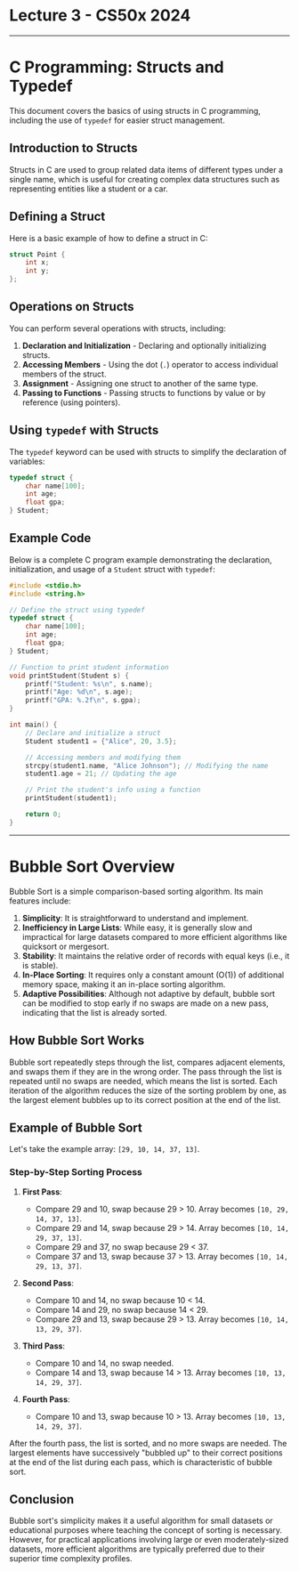 # Lecture 3 - CS50x 2024


---

# C Programming: Structs and Typedef

This document covers the basics of using structs in C programming, including the use of `typedef` for easier struct management.

## Introduction to Structs

Structs in C are used to group related data items of different types under a single name, which is useful for creating complex data structures such as representing entities like a student or a car.

## Defining a Struct

Here is a basic example of how to define a struct in C:

```c
struct Point {
    int x;
    int y;
};
```

## Operations on Structs

You can perform several operations with structs, including:

1. **Declaration and Initialization** - Declaring and optionally initializing structs.
2. **Accessing Members** - Using the dot (`.`) operator to access individual members of the struct.
3. **Assignment** - Assigning one struct to another of the same type.
4. **Passing to Functions** - Passing structs to functions by value or by reference (using pointers).

## Using `typedef` with Structs

The `typedef` keyword can be used with structs to simplify the declaration of variables:

```c
typedef struct {
    char name[100];
    int age;
    float gpa;
} Student;
```

## Example Code

Below is a complete C program example demonstrating the declaration, initialization, and usage of a `Student` struct with `typedef`:

```c
#include <stdio.h>
#include <string.h>

// Define the struct using typedef
typedef struct {
    char name[100];
    int age;
    float gpa;
} Student;

// Function to print student information
void printStudent(Student s) {
    printf("Student: %s\n", s.name);
    printf("Age: %d\n", s.age);
    printf("GPA: %.2f\n", s.gpa);
}

int main() {
    // Declare and initialize a struct
    Student student1 = {"Alice", 20, 3.5};

    // Accessing members and modifying them
    strcpy(student1.name, "Alice Johnson"); // Modifying the name
    student1.age = 21; // Updating the age

    // Print the student's info using a function
    printStudent(student1);

    return 0;
}
```
---

# Bubble Sort Overview

Bubble Sort is a simple comparison-based sorting algorithm. Its main features include:

1. **Simplicity**: It is straightforward to understand and implement.
2. **Inefficiency in Large Lists**: While easy, it is generally slow and impractical for large datasets compared to more efficient algorithms like quicksort or mergesort.
3. **Stability**: It maintains the relative order of records with equal keys (i.e., it is stable).
4. **In-Place Sorting**: It requires only a constant amount \(O(1)\) of additional memory space, making it an in-place sorting algorithm.
5. **Adaptive Possibilities**: Although not adaptive by default, bubble sort can be modified to stop early if no swaps are made on a new pass, indicating that the list is already sorted.

## How Bubble Sort Works

Bubble sort repeatedly steps through the list, compares adjacent elements, and swaps them if they are in the wrong order. The pass through the list is repeated until no swaps are needed, which means the list is sorted. Each iteration of the algorithm reduces the size of the sorting problem by one, as the largest element bubbles up to its correct position at the end of the list.

## Example of Bubble Sort

Let's take the example array: `[29, 10, 14, 37, 13]`.

### Step-by-Step Sorting Process

1. **First Pass**:
   - Compare 29 and 10, swap because 29 > 10. Array becomes `[10, 29, 14, 37, 13]`.
   - Compare 29 and 14, swap because 29 > 14. Array becomes `[10, 14, 29, 37, 13]`.
   - Compare 29 and 37, no swap because 29 < 37.
   - Compare 37 and 13, swap because 37 > 13. Array becomes `[10, 14, 29, 13, 37]`.

2. **Second Pass**:
   - Compare 10 and 14, no swap because 10 < 14.
   - Compare 14 and 29, no swap because 14 < 29.
   - Compare 29 and 13, swap because 29 > 13. Array becomes `[10, 14, 13, 29, 37]`.

3. **Third Pass**:
   - Compare 10 and 14, no swap needed.
   - Compare 14 and 13, swap because 14 > 13. Array becomes `[10, 13, 14, 29, 37]`.

4. **Fourth Pass**:
   - Compare 10 and 13, swap because 10 > 13. Array becomes `[10, 13, 14, 29, 37]`.

After the fourth pass, the list is sorted, and no more swaps are needed. The largest elements have successively "bubbled up" to their correct positions at the end of the list during each pass, which is characteristic of bubble sort.

## Conclusion

Bubble sort's simplicity makes it a useful algorithm for small datasets or educational purposes where teaching the concept of sorting is necessary. However, for practical applications involving large or even moderately-sized datasets, more efficient algorithms are typically preferred due to their superior time complexity profiles.

